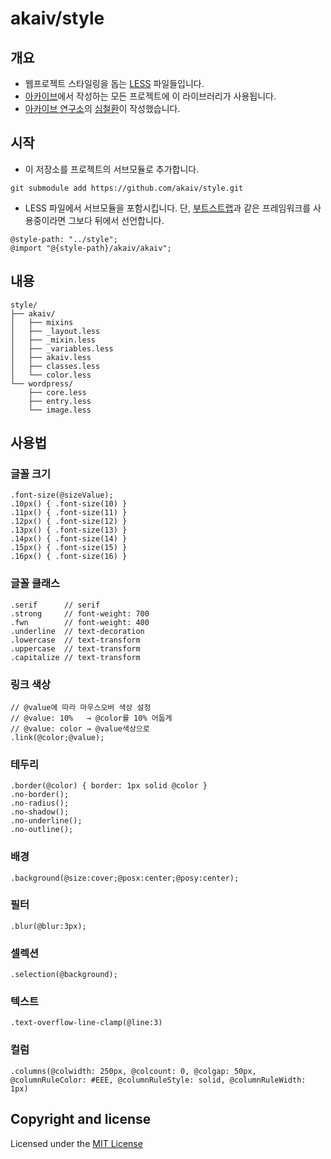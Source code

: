 # akaiv/style

## 개요
* 웹프로젝트 스타일링을 돕는 [LESS](http://lesscss.org) 파일들입니다.
* [아카이브](http://akaiv.com)에서 작성하는 모든 프로젝트에 이 라이브러리가 사용됩니다.
* [아카이브 연구소](http://akaivlabs.com)의 [심철환](http://simcheolwhan.com)이 작성했습니다.

## 시작
- 이 저장소를 프로젝트의 서브모듈로 추가합니다.
```
git submodule add https://github.com/akaiv/style.git
```
- LESS 파일에서 서브모듈을 포함시킵니다. 단, [부트스트랩](http://getbootstrap.com)과 같은 프레임워크를 사용중이라면 그보다 뒤에서 선언합니다.
```
@style-path: "../style";
@import "@{style-path}/akaiv/akaiv";
```

## 내용
```
style/
├── akaiv/
│   ├── mixins
│   ├── _layout.less
│   ├── _mixin.less
│   ├── _variables.less
│   ├── akaiv.less
│   ├── classes.less
│   └── color.less
└── wordpress/
    ├── core.less
    ├── entry.less
    └── image.less
```

## 사용법
### 글꼴 크기
```LESS
.font-size(@sizeValue);
.10px() { .font-size(10) }
.11px() { .font-size(11) }
.12px() { .font-size(12) }
.13px() { .font-size(13) }
.14px() { .font-size(14) }
.15px() { .font-size(15) }
.16px() { .font-size(16) }
```

### 글꼴 클래스
```LESS
.serif      // serif
.strong     // font-weight: 700
.fwn        // font-weight: 400
.underline  // text-decoration
.lowercase  // text-transform
.uppercase  // text-transform
.capitalize // text-transform
```

### 링크 색상
```LESS
// @value에 따라 마우스오버 색상 설정
// @value: 10%   → @color를 10% 어둡게
// @value: color → @value색상으로
.link(@color;@value);
```

### 테두리
```LESS
.border(@color) { border: 1px solid @color }
.no-border();
.no-radius();
.no-shadow();
.no-underline();
.no-outline();
```

### 배경
```LESS
.background(@size:cover;@posx:center;@posy:center);
```

### 필터
```LESS
.blur(@blur:3px);
```

### 셀렉션
```LESS
.selection(@background);
```

### 텍스트
```LESS
.text-overflow-line-clamp(@line:3)
```

### 컬럼
```LESS
.columns(@colwidth: 250px, @colcount: 0, @colgap: 50px, @columnRuleColor: #EEE, @columnRuleStyle: solid, @columnRuleWidth: 1px)
```

## Copyright and license
Licensed under the [MIT License](//opensource.org/licenses/mit-license.html)
